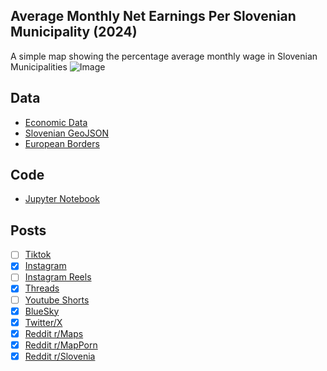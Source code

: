 ## Average Monthly Net Earnings Per Slovenian Municipality (2024)
A simple map showing the percentage average monthly wage in Slovenian Municipalities
![Image](https://drive.google.com/uc?export=view&id=1_3KEbrQy4Rc1FjjSSQJ9EHHj0vFe6L6c)

## Data
* [Economic Data](https://pxweb.stat.si/SiStatData/pxweb/en/Data/-/0701024S.px/table/tableViewLayout2/)
* [Slovenian GeoJSON](https://simplemaps.com/gis/country/si)
* [European Borders](https://ec.europa.eu/eurostat/web/gisco/geodata/administrative-units/countries)

## Code
* [Jupyter Notebook](FormatData.ipynb)

## Posts
- [ ] [Tiktok]()
- [x] [Instagram](https://www.instagram.com/p/DLU-7VDR71H/)
- [ ] [Instagram Reels]()
- [x] [Threads](https://www.threads.com/@vinemapper/post/DLU-7xQRggn)
- [ ] [Youtube Shorts]()
- [x] [BlueSky](https://bsky.app/profile/vinemapper.bsky.social/post/3lsguk633rs2u)
- [x] [Twitter/X](https://x.com/VineMapper/status/1937887260168601642)
- [x] [Reddit r/Maps](https://www.reddit.com/r/Maps/comments/1lk7srm/average_monthly_net_earnings_per_slovenian/)
- [x] [Reddit r/MapPorn](https://www.reddit.com/r/MapPorn/comments/1lk7sov/average_monthly_net_earnings_per_slovenian/)
- [x] [Reddit r/Slovenia](https://www.reddit.com/r/Slovenia/comments/1lk7smr/average_monthly_net_earnings_per_slovenian/)
